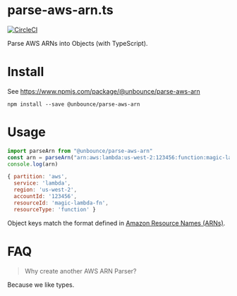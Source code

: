 # parse-aws-arn.ts 

[![CircleCI](https://circleci.com/gh/unbounce/parse-aws-arn.ts/tree/master.svg?style=svg)](https://circleci.com/gh/unbounce/parse-aws-arn.ts/tree/master)

Parse AWS ARNs into Objects (with TypeScript).

# Install

See https://www.npmjs.com/package/@unbounce/parse-aws-arn

```
npm install --save @unbounce/parse-aws-arn
```

# Usage

``` js
import parseArn from "@unbounce/parse-aws-arn"
const arn = parseArn("arn:aws:lambda:us-west-2:123456:function:magic-lambda-fn")
console.log(arn)

{ partition: 'aws',
  service: 'lambda',
  region: 'us-west-2',
  accountId: '123456',
  resourceId: 'magic-lambda-fn',
  resourceType: 'function' }
```

Object keys match the format defined in [Amazon Resource Names (ARNs)](https://docs.aws.amazon.com/general/latest/gr/aws-arns-and-namespaces.html).

# FAQ

> Why create another AWS ARN Parser?

Because we like types.
